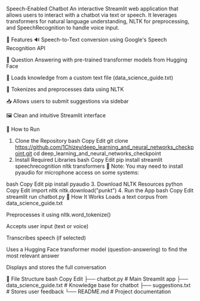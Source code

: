 Speech-Enabled Chatbot
An interactive Streamlit web application that allows users to interact with a chatbot via text or speech. It leverages transformers for natural language understanding, NLTK for preprocessing, and SpeechRecognition to handle voice input.

📌 Features
🔊 Speech-to-Text conversion using Google's Speech Recognition API

💬 Question Answering with pre-trained transformer models from Hugging Face

📄 Loads knowledge from a custom text file (data_science_guide.txt)

🧠 Tokenizes and preprocesses data using NLTK

📥 Allows users to submit suggestions via sidebar

🖼️ Clean and intuitive Streamlit interface

🚀 How to Run
1. Clone the Repository
bash
Copy
Edit
git clone https://github.com/1Chizey/deep_learning_and_neural_networks_checkpoint.git
cd deep_learning_and_neural_networks_checkpoint
2. Install Required Libraries
bash
Copy
Edit
pip install streamlit speechrecognition nltk transformers
📝 Note: You may need to install pyaudio for microphone access on some systems:

bash
Copy
Edit
pip install pyaudio
3. Download NLTK Resources
python
Copy
Edit
import nltk
nltk.download("punkt")
4. Run the App
bash
Copy
Edit
streamlit run chatbot.py
🧠 How It Works
Loads a text corpus from data_science_guide.txt

Preprocesses it using nltk.word_tokenize()

Accepts user input (text or voice)

Transcribes speech (if selected)

Uses a Hugging Face transformer model (question-answering) to find the most relevant answer

Displays and stores the full conversation

📂 File Structure
bash
Copy
Edit
├── chatbot.py                  # Main Streamlit app
├── data_science_guide.txt      # Knowledge base for chatbot
├── suggestions.txt             # Stores user feedback
└── README.md                   # Project documentation
